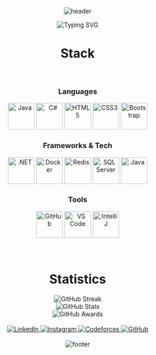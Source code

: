 <!-- HEADER -->
<div align="center" width="100">
  <img src="https://capsule-render.vercel.app/api?color=0:1408d0,50:0860d0,100:08c4d0&height=250&section=header&text=Abd%20El-Rahman%20Amr&fontSize=30&type=waving&fontColor=fefefe&&animation=fadeIn"
  alt="header"/>
</div>

<!-- TYPING ANIMATION -->
<p align="center">
  <img src="https://readme-typing-svg.herokuapp.com?font=Fira+Code&size=24&duration=3000&pause=1000&color=2D9CDB&center=true&vCenter=true&width=500&lines=Hi+%F0%9F%91%8B%2C+I'm+Abd+El-Rahman+Amr;+Software Engineer+|+Back-End+Developer+|+ASP.Net;Always+Learning+New+Tech!" alt="Typing SVG" />
</p>


<!-- STACK -->
<div align="center" width="100">
  <h1>Stack</h1>

  <!-- Languages -->
  </br>
  <h3>Languages</h3>
  <img src="https://cdn.jsdelivr.net/gh/devicons/devicon@latest/icons/java/java-original-wordmark.svg" width="60px" alt="Java">
  <img src="https://cdn.jsdelivr.net/gh/devicons/devicon@latest/icons/csharp/csharp-original.svg" width="60px" alt="C#">
  <img src="https://cdn.jsdelivr.net/gh/devicons/devicon@latest/icons/html5/html5-original-wordmark.svg" width="60px" alt="HTML5">
  <img src="https://cdn.jsdelivr.net/gh/devicons/devicon@latest/icons/css3/css3-original-wordmark.svg" width="60px" alt="CSS3">
  <img src="https://cdn.jsdelivr.net/gh/devicons/devicon@latest/icons/bootstrap/bootstrap-plain-wordmark.svg" width="60px" alt="Bootstrap">

  <!-- Frameworks -->
  </br>
  <h3>Frameworks & Tech</h3>
  <img src="https://cdn.jsdelivr.net/gh/devicons/devicon@latest/icons/dot-net/dot-net-original-wordmark.svg" width="60px" alt=".NET">
  <img src="https://cdn.jsdelivr.net/gh/devicons/devicon@latest/icons/docker/docker-original-wordmark.svg" width="60px" alt="Docker">
  <img src="https://cdn.jsdelivr.net/gh/devicons/devicon@latest/icons/redis/redis-original-wordmark.svg" width="60px" alt="Redis">
  <img src="https://www.svgrepo.com/show/303229/microsoft-sql-server-logo.svg" width="60px" alt="SQL Server">
  <img src="https://cdn.jsdelivr.net/gh/devicons/devicon@latest/icons/java/java-original.svg" width="60px" alt="Java">

  <!-- Tools -->
  </br>
  <h3>Tools</h3>
  <img src="https://cdn.jsdelivr.net/gh/devicons/devicon@latest/icons/github/github-original-wordmark.svg" width="60px" alt="GitHub">
  <img src="https://cdn.jsdelivr.net/gh/devicons/devicon@latest/icons/vscode/vscode-original-wordmark.svg" width="60px" alt="VS Code">
  <img src="https://upload.wikimedia.org/wikipedia/commons/thumb/9/9c/IntelliJ_IDEA_Icon.svg/512px-IntelliJ_IDEA_Icon.svg.png" width="60px" alt="IntelliJ">
</div>

</br>
</br>

<!-- STATS -->
<div align="center" width="100">
  <h1>Statistics</h1>
  <img src="https://github-readme-streak-stats.herokuapp.com?user=abdo-amr10&theme=tokyonight&hide_border=true&date_format=%5BY%20%5DM%20j&background=FFFFFF&currStreakNum=71A5FD&currStreakLabel=71A5FD&dates=61D9E1" alt="GitHub Streak">
  </br>
  <img src="https://github-readme-stats.vercel.app/api?username=abdo-amr10&include_all_commits=true&count_private=true&show_icons=true&line_height=20&title_color=71A5FD&icon_color=71A5FD&text_color=71A5FD&bg_color=ffffff&hide=stars" alt="GitHub Stats">
  </br>
  <img src="https://github-profile-trophy.vercel.app/?username=abdo-amr10&margin-w=15&margin-h=15&no-bg=true&no-frame=true" alt="GitHub Awards">
</div>

</br>

<!-- LINKS -->
<div align="center">
  <a href="https://www.linkedin.com/in/abd-el-rahman-amr-3b0a09286">
    <img src="https://img.shields.io/badge/LinkedIn--_.svg?style=social&logo=linkedin" alt="LinkedIn">
  </a>
  <a href="https://www.instagram.com/abdo__amr">
    <img src="https://img.shields.io/badge/Instagram--_.svg?style=social&logo=instagram" alt="Instagram">
  </a>
  <a href="https://codeforces.com/profile/abdo__amr">
    <img src="https://img.shields.io/badge/Codeforces--_.svg?style=social&logo=codeforces" alt="Codeforces">
  </a>
  <a href="https://github.com/abdo-amr10">
    <img src="https://img.shields.io/badge/GitHub--_.svg?style=social&logo=github" alt="GitHub">
  </a>
</div>

<!-- FOOTER -->
<div align="center" width="100">
  <br />
  <img src="https://capsule-render.vercel.app/api?color=0:1408d0,50:0860d0,100:08c4d0&height=100&section=footer&fontSize=30&type=waving&fontColor=fefefe" alt="footer" />
</div>
